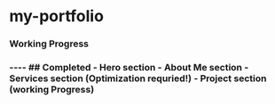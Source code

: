 # my-portfolio

<h3>Working Progress <h3/>
----
## Completed
- Hero section 
- About Me section 
- Services section (Optimization requried!)
- Project section (working Progress)
